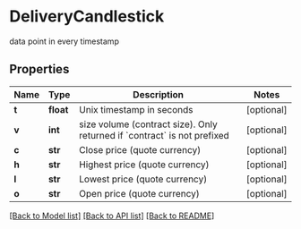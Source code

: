 # DeliveryCandlestick

data point in every timestamp
## Properties
Name | Type | Description | Notes
------------ | ------------- | ------------- | -------------
**t** | **float** | Unix timestamp in seconds | [optional] 
**v** | **int** | size volume (contract size). Only returned if &#x60;contract&#x60; is not prefixed | [optional] 
**c** | **str** | Close price (quote currency) | [optional] 
**h** | **str** | Highest price (quote currency) | [optional] 
**l** | **str** | Lowest price (quote currency) | [optional] 
**o** | **str** | Open price (quote currency) | [optional] 

[[Back to Model list]](../README.md#documentation-for-models) [[Back to API list]](../README.md#documentation-for-api-endpoints) [[Back to README]](../README.md)


